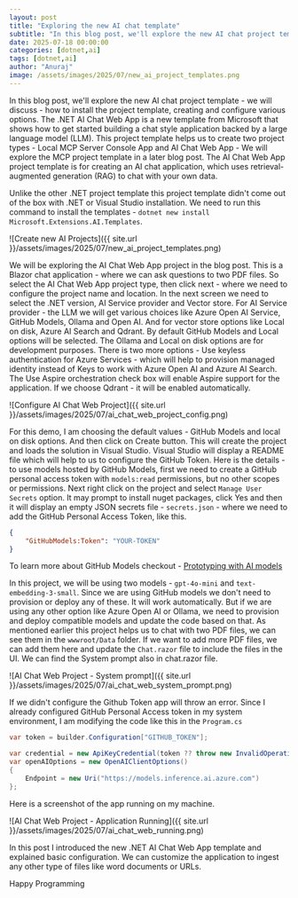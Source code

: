 ```yaml
---
layout: post
title: "Exploring the new AI chat template"
subtitle: "In this blog post, we'll explore the new AI chat project template"
date: 2025-07-18 00:00:00
categories: [dotnet,ai]
tags: [dotnet,ai]
author: "Anuraj"
image: /assets/images/2025/07/new_ai_project_templates.png
---
```


In this blog post, we'll explore the new AI chat project template - we will discuss - how to install the project template, creating and configure various options. The .NET AI Chat Web App is a new template from Microsoft that shows how to get started building a chat style application backed by a large language model (LLM). This project template helps us to create two project types - Local MCP Server Console App and AI Chat Web App - We will explore the MCP project template in a later blog post. The AI Chat Web App project template is for creating an AI chat application, which uses retrieval-augmented generation (RAG) to chat with your own data.

Unlike the other .NET project template this project template didn't come out of the box with .NET or Visual Studio installation. We need to run this command to install the templates - `dotnet new install Microsoft.Extensions.AI.Templates`. 

![Create new AI Projects]({{ site.url }}/assets/images/2025/07/new_ai_project_templates.png)

We will be exploring the AI Chat Web App project in the blog post. This is a Blazor chat application - where we can ask questions to two PDF files. So select the AI Chat Web App project type, then click next - where we need to configure the project name and location. In the next screen we need to select the .NET version, AI Service provider and Vector store. For AI Service provider - the LLM we will get various choices like Azure Open AI Service, GitHub Models, Ollama and Open AI. And for vector store options like Local on disk, Azure AI Search and Qdrant. By default GitHub Models and Local options will be selected. The Ollama and Local on disk options are for development purposes. There is two more options - Use keyless authentication for Azure Services - which will help to provision managed identity instead of Keys to work with Azure Open AI and Azure AI Search. The Use Aspire orchestration check box will enable Aspire support for the application. If we choose Qdrant - it will be enabled automatically.

![Configure AI Chat Web Project]({{ site.url }}/assets/images/2025/07/ai_chat_web_project_config.png)

For this demo, I am choosing the default values - GitHub Models and local on disk options. And then click on Create button. This will create the project and loads the solution in Visual Studio. Visual Studio will display a README file which will help to us to configure the GitHub Token. Here is the details - to use models hosted by GitHub Models, first we need to create a GitHub personal access token with `models:read` permissions, but no other scopes or permissions. Next right click on the project and select `Manage User Secrets` option. It may prompt to install nuget packages, click Yes and then it will display an empty JSON secrets file - `secrets.json` - where we need to add the GitHub Personal Access Token, like this.

```json
{
    "GitHubModels:Token": "YOUR-TOKEN"
}
```

To learn more about GitHub Models checkout - [Prototyping with AI models](https://docs.github.com/en/github-models/use-github-models/prototyping-with-ai-models)

In this project, we will be using two models - `gpt-4o-mini` and `text-embedding-3-small`. Since we are using GitHub models we don't need to provision or deploy any of these. It will work automatically. But if we are using any other option like Azure Open AI or Ollama, we need to provision and deploy compatible models and update the code based on that. As mentioned earlier this project helps us to chat with two PDF files, we can see them in the `wwwroot/Data` folder. If we want to add more PDF files, we can add them here and update the `Chat.razor` file to include the files in the UI. We can find the System prompt also in chat.razor file.

![AI Chat Web Project - System prompt]({{ site.url }}/assets/images/2025/07/ai_chat_web_system_prompt.png)

If we didn't configure the Github Token app will throw an error. Since I already configured GitHub Personal Access token in my system environment, I am modifying the code like this in the `Program.cs`

```csharp
var token = builder.Configuration["GITHUB_TOKEN"];

var credential = new ApiKeyCredential(token ?? throw new InvalidOperationException("Missing configuration: GITHUB_TOKEN. See the README for details."));
var openAIOptions = new OpenAIClientOptions()
{
    Endpoint = new Uri("https://models.inference.ai.azure.com")
};
```

Here is a screenshot of the app running on my machine.

![AI Chat Web Project - Application Running]({{ site.url }}/assets/images/2025/07/ai_chat_web_running.png)

In this post I introduced the new .NET AI Chat Web App template and explained basic configuration. We can customize the application to ingest any other type of files like word documents or URLs.

Happy Programming